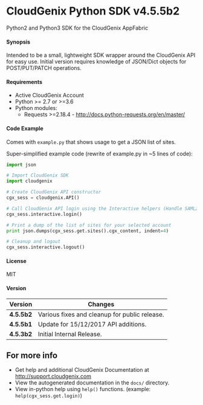 # CloudGenix Python SDK v4.5.5b2
Python2 and Python3 SDK for the CloudGenix AppFabric

#### Synopsis
Intended to be a small, lightweight SDK wrapper around the CloudGenix API for easy use. 
Initial version requires knowledge of JSON/Dict objects for POST/PUT/PATCH operations.

#### Requirements
* Active CloudGenix Account
* Python >= 2.7 or >=3.6
* Python modules:
    * Requests >=2.18.4 - <http://docs.python-requests.org/en/master/>

#### Code Example
Comes with `example.py` that shows usage to get a JSON list of sites.

Super-simplified example code (rewrite of example.py in ~5 lines of code):
```python
import json

# Import CloudGenix SDK
import cloudgenix

# Create CloudGenix API constructor
cgx_sess = cloudgenix.API()

# Call CloudGenix API login using the Interactive helpers (Handle SAML2.0 login and MSP functions too).
cgx_sess.interactive.login()

# Print a dump of the list of sites for your selected account
print json.dumps(cgx_sess.get.sites().cgx_content, indent=4)

# Cleanup and logout
cgx_sess.interactive.logout()
```

#### License
MIT

#### Version
Version | Changes
------- | --------
**4.5.5b2**| Various fixes and cleanup for public release.
**4.5.5b1**| Update for 15/12/2017 API additions.
**4.5.3b2**| Initial Internal Release.

## For more info
 * Get help and additional CloudGenix Documentation at <http://support.cloudgenix.com>
 * View the autogenerated documentation in the `docs/` directory.
 * View in-python help using `help()` functions. (example: `help(cgx_sess.get.login)`)